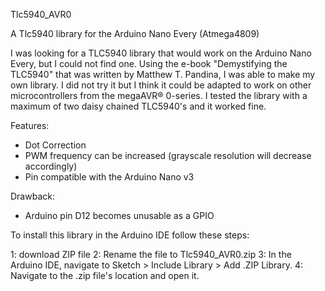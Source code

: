 Tlc5940_AVR0

A Tlc5940 library for the Arduino Nano Every (Atmega4809)

I was looking for a TLC5940 library that would work on the Arduino Nano Every, but I could not find one. Using the e-book "Demystifying the TLC5940" that was written by Matthew T. Pandina, I was able to make my own library. I did not try it but I think it could be adapted to work on other microcontrollers from the megaAVR® 0-series. I tested the library with a maximum of two daisy chained TLC5940's and it worked fine.


Features:
- Dot Correction
- PWM frequency can be increased (grayscale resolution will decrease accordingly)
- Pin compatible with the Arduino Nano v3


Drawback:
- Arduino pin D12 becomes unusable as a GPIO


To install this library in the Arduino IDE follow these steps:

1: download ZIP file
2: Rename the file to Tlc5940_AVR0.zip
3: In the Arduino IDE, navigate to Sketch > Include Library > Add .ZIP Library.
4: Navigate to the .zip file's location and open it.
 
